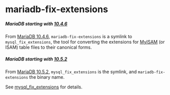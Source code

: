 # mariadb-fix-extensions

##### MariaDB starting with [10.4.6](/kb/en/mariadb-1046-release-notes/)

From [MariaDB 10.4.6](/kb/en/mariadb-1046-release-notes/), `mariadb-fix-extensions` is a symlink to `mysql_fix_extensions`, the tool for converting the extensions for [MyISAM](/kb/en/myisam/) (or ISAM) table files to their canonical forms.

##### MariaDB starting with [10.5.2](/kb/en/mariadb-1052-release-notes/)

From [MariaDB 10.5.2](/kb/en/mariadb-1052-release-notes/), `mysql_fix_extensions` is the symlink, and `mariadb-fix-extensions` the binary name.

See [mysql_fix_extensions](/clients-utilities/mysql_fix_extensions) for details.